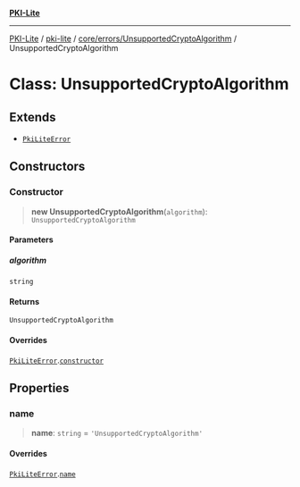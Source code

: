 [**PKI-Lite**](../../../../../README.md)

---

[PKI-Lite](../../../../../README.md) / [pki-lite](../../../../README.md) / [core/errors/UnsupportedCryptoAlgorithm](../README.md) / UnsupportedCryptoAlgorithm

# Class: UnsupportedCryptoAlgorithm

## Extends

- [`PkiLiteError`](../../PkiLiteError/classes/PkiLiteError.md)

## Constructors

### Constructor

> **new UnsupportedCryptoAlgorithm**(`algorithm`): `UnsupportedCryptoAlgorithm`

#### Parameters

##### algorithm

`string`

#### Returns

`UnsupportedCryptoAlgorithm`

#### Overrides

[`PkiLiteError`](../../PkiLiteError/classes/PkiLiteError.md).[`constructor`](../../PkiLiteError/classes/PkiLiteError.md#constructor)

## Properties

### name

> **name**: `string` = `'UnsupportedCryptoAlgorithm'`

#### Overrides

[`PkiLiteError`](../../PkiLiteError/classes/PkiLiteError.md).[`name`](../../PkiLiteError/classes/PkiLiteError.md#name)
